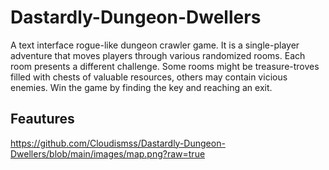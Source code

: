 # Dastardly-Dungeon-Dwellers
A text interface rogue-like dungeon crawler game. It is a single-player adventure that moves players through various randomized rooms. Each room presents a different challenge. Some rooms might be treasure-troves filled with chests of valuable resources, others may contain vicious enemies. Win the game by finding the key and reaching an exit.

## Feautures

https://github.com/Cloudismss/Dastardly-Dungeon-Dwellers/blob/main/images/map.png?raw=true
